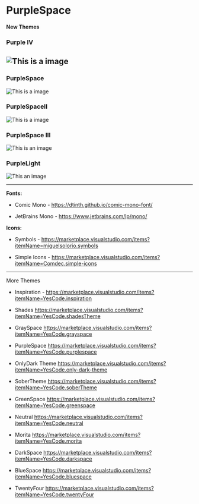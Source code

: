 # PurpleSpace

****New Themes****
### Purple IV
![This is a image](https://github.com/yesomac/purplespace/blob/main/img/purple4.png?raw=true)
---

### PurpleSpace

![This is a image](https://github.com/yesomac/purplespace/blob/main/img/purpleII.png?raw=true)

### PurpleSpaceII
![This is a image](https://github.com/yesomac/purplespace/blob/main/img/purpleII.png?raw=true)

### PurpleSpace III
![This is an image](https://github.com/yesomac/purplespace/blob/main/img/purple_III.png?raw=true)

### PurpleLight
![This an image](https://github.com/yesomac/purplespace/blob/main/img/purple_li.png?raw=true)

---
**Fonts:** 

  * Comic Mono - https://dtinth.github.io/comic-mono-font/

  * JetBrains Mono - https://www.jetbrains.com/lp/mono/

**Icons:** 
  * Symbols - https://marketplace.visualstudio.com/items?itemName=miguelsolorio.symbols

  * Simple Icons - https://marketplace.visualstudio.com/items?itemName=Comdec.simple-icons

---
More Themes

* Inspiration - https://marketplace.visualstudio.com/items?itemName=YesCode.inspiration

* Shades https://marketplace.visualstudio.com/items?itemName=YesCode.shadesTheme

* GraySpace https://marketplace.visualstudio.com/items?itemName=YesCode.grayspace

* PurpleSpace https://marketplace.visualstudio.com/items?itemName=YesCode.purplespace

* OnlyDark Theme https://marketplace.visualstudio.com/items?itemName=YesCode.only-dark-theme

* SoberTheme https://marketplace.visualstudio.com/items?itemName=YesCode.soberTheme

* GreenSpace https://marketplace.visualstudio.com/items?itemName=YesCode.greenspace

* Neutral https://marketplace.visualstudio.com/items?itemName=YesCode.neutral

* Morita https://marketplace.visualstudio.com/items?itemName=YesCode.morita

* DarkSpace https://marketplace.visualstudio.com/items?itemName=YesCode.darkspace

* BlueSpace https://marketplace.visualstudio.com/items?itemName=YesCode.bluespace

* TwentyFour https://marketplace.visualstudio.com/items?itemName=YesCode.twentyFour
